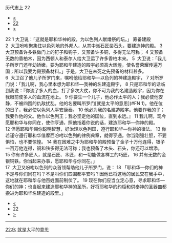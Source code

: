 ﻿





 历代志上 22




* [<](bible/1CH21.md)
* [22](bible/1CH.md)
* [>](bible/1CH23.md)



 
22 
1 大卫说：「这就是耶和华神的殿，为以色列人献燔祭的坛。」 筹备建殿  
2  大卫吩咐聚集住以色列地的外邦人，从其中派石匠凿石头，要建造神的殿。 
3  大卫预备许多铁做门上的钉子和钩子，又预备许多铜，多得无法可称； 
4 又预备无数的香柏木，因为西顿人和泰尔人给大卫运了许多香柏木来。 
5  大卫说：「我儿子所罗门还年幼娇嫩，要为耶和华建造的殿宇必须高大辉煌，使名誉荣耀传遍万国；所以我要为殿预备材料。」于是，大卫在未死之先预备的材料甚多。  
6  大卫召了他儿子所罗门来，嘱咐他给耶和华—以色列的神建造殿宇， 
7 对所罗门说：「我儿啊，我心里本想为耶和华—我神的名建造殿宇， 
8 只是耶和华的话临到我说：『你流了多人的血，打了多次大仗，你不可为我的名建造殿宇，因为你在我眼前使多人的血流在地上。 
9 你要生一个儿子，他必作太平的人；我必使他安静，不被四围的仇敌扰乱。他的名要叫所罗门[就是太平的意思](#FN
1)。他在位的日子，我必使以色列人平安康泰。 
10 他必为我的名建造殿宇。他要作我的子；我要作他的父。他作以色列王；我必坚定他的国位，直到永远。』 
11 我儿啊，现今愿耶和华与你同在，使你亨通，照他指着你说的话，建造耶和华—你神的殿。 
12 但愿耶和华赐你聪明智慧，好治理以色列国，遵行耶和华—你神的律法。 
13 你若谨守遵行耶和华借摩西吩咐以色列的律例典章，就得亨通。你当刚强壮胆，不要惧怕，也不要惊惶。 
14 我在困难之中为耶和华的殿预备了金子十万他连得，银子一百万他连得，铜和铁多得无法可称；我也预备了木头、石头，你还可以增添。 
15 你有许多匠人，就是石匠、木匠，和一切能做各样工的巧匠， 
16 并有无数的金银铜铁。你当起来办事，愿耶和华与你同在。」  
17  大卫又吩咐以色列的众首领帮助他儿子所罗门，说： 
18 「耶和华—你们的神不是与你们同在吗？不是叫你们四围都平安吗？因他已将这地的居民交在我手中，这地就在耶和华与他百姓面前制伏了。 
19 现在你们应当立定心意，寻求耶和华—你们的神；也当起来建造耶和华神的圣所，好将耶和华的约柜和供奉神的圣器皿都搬进为耶和华名建造的殿里。」 
* [<](bible/1CH21.md)
* [22](bible/1CH.md)
* [>](bible/1CH23.md)





---


[22:9:](#V9)
就是太平的意思




---









